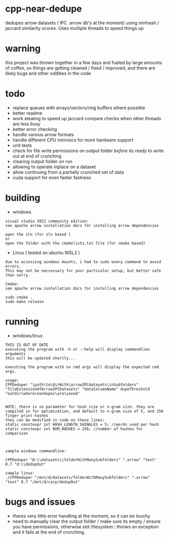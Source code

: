 # cpp-near-dedupe
dedupes arrow datasets ( IPC .arrow db's at the moment) using minhash / jaccard similarity scores. Uses multiple threads to speed things up

# warning
this project was thrown together in a few days and fueled by large amounts of coffee, so things are getting cleaned / fixed / improved, and there are likely bugs and other oddities in the code 

# todo
- replace queues with arrays/vectors/ring buffers where possible
- better readme
- work stealing to speed up jaccard compare checks when other threads are less busy
- better error checking
- handle various arrow formats
- handle different CPU intrinsics for more hardware support
- unit tests
- check for file write permissions on output folder *before* its ready to write out at end of crunching
- clearing output folder on run
- allowing to operate inplace on a dataset
- allow continuing from a partially crunched set of data
- cuda support for even faster fastness

# building
- windows

```
visual studio 2022 community edition:
see apache arrow installation docs for installing arrow dependencies

open the sln (for sln based ) 
or 
open the folder with the cmakelists.txt file (for cmake based)
```

- Linux ( tested on ubuntu WSL2 )
```
due to accessing windows mounts, i had to sudo every command to avoid errors.
This may not be neccessary for your particular setup, but better safe than sorry.

Cmake:
see apache arrow isntallation docs for installing arrow dependencies

sudo cmake .
sudo make release
```

# running
- windows/linux

```
THIS IS OUT OF DATE
executing the program with -h or --help will display commandlien arguments
this will be updated shortly...

executing the program with no cmd args will display the expected cmd args.

usage: 
CPPDeduper "\path\to\dirWith\arrowIPCdatasets\inSubfolders" "fileExtensionOfArrowIPCDatasets" "dataColumnName" dupeThreshold "outdir\where\nondupes\are\saved"


NOTE: there is no parameter for hash size or n-gram size. they are compiled in for optimization, and default to n-gram size of 5, and 256 finger print hashes
they can be modified in code on these lines:
static constexpr int HASH_LENGTH_SHINGLES = 5; //words used per hash
static constexpr int NUM_HASHES = 256; //number of hashes for comparison



sample windows commandline:

CPPDeduper "D:\\datasets\\folderWithManySubfolders" ".arrow" "text" 0.7 "d:\\dedupOut"

sample linux:
./CPPDeduper "/mnt/d/datasets/folderWithManySubfolders" ".arrow" "text" 0.7 "/mnt/d/carp/dedupOut"

```


# bugs and issues
- theres very little error handling at the moment, so it can be touchy
- need to manually clear the output folder / make sure its empty / ensure you have permissions, otherwise std::filesystem:: throws an exception and it fails at the end of crunching.
